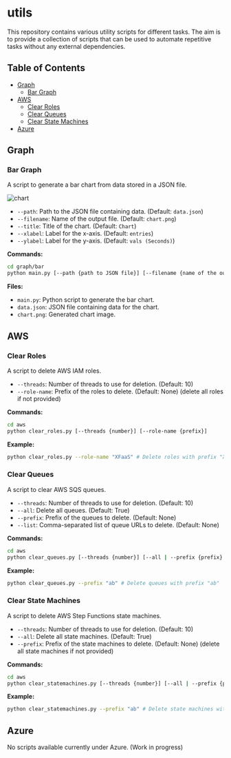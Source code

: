 # utils

This repository contains various utility scripts for different tasks. The aim is to provide a collection of scripts that can be used to automate repetitive tasks without any external dependencies.

## Table of Contents

- [Graph](#graph)
  - [Bar Graph](#bar-graph)
- [AWS](#aws)
  - [Clear Roles](#clear-roles)
  - [Clear Queues](#clear-queues)
  - [Clear State Machines](#clear-state-machines)
- [Azure](#azure)


## Graph

### Bar Graph

A script to generate a bar chart from data stored in a JSON file.

![chart](https://github.com/vaishnav-mk/utils/assets/84540554/663ecae1-2383-41f2-bc97-22b892293b2f)

* `--path`: Path to the JSON file containing data. (Default: `data.json`)
* `--filename`: Name of the output file. (Default: `chart.png`)
* `--title`: Title of the chart. (Default: `Chart`)
* `--xlabel`: Label for the x-axis. (Default: `entries`)
* `--ylabel`: Label for the y-axis. (Default: `vals (Seconds)`)

**Commands:**
```bash
cd graph/bar
python main.py [--path {path to JSON file}] [--filename {name of the output file}] [--title {title of the chart}] [--xlabel {label for x-axis}] [--ylabel {label for y-axis}]
```

**Files:**
- `main.py`: Python script to generate the bar chart.
- `data.json`: JSON file containing data for the chart.
- `chart.png`: Generated chart image.

## AWS

### Clear Roles

A script to delete AWS IAM roles.

* `--threads`: Number of threads to use for deletion. (Default: 10)
* `--role-name`: Prefix of the roles to delete. (Default: None) (delete all roles if not provided)

**Commands:**
```bash
cd aws
python clear_roles.py [--threads {number}] [--role-name {prefix}]
```

**Example:**
```bash
python clear_roles.py --role-name "XFaaS" # Delete roles with prefix "XFaaS"
```

### Clear Queues

A script to clear AWS SQS queues.

* `--threads`: Number of threads to use for deletion. (Default: 10)
* `--all`: Delete all queues. (Default: True)
* `--prefix`: Prefix of the queues to delete. (Default: None)
* `--list`: Comma-separated list of queue URLs to delete. (Default: None)

**Commands:**
```bash
cd aws
python clear_queues.py [--threads {number}] [--all | --prefix {prefix} | --list {comma-separated-queue-names}]
```

**Example:**
```bash
python clear_queues.py --prefix "ab" # Delete queues with prefix "ab"
```

### Clear State Machines

A script to delete AWS Step Functions state machines.

* `--threads`: Number of threads to use for deletion. (Default: 10)
* `--all`: Delete all state machines. (Default: True)
* `--prefix`: Prefix of the state machines to delete. (Default: None) (delete all state machines if not provided)

**Commands:**
```bash
cd aws
python clear_statemachines.py [--threads {number}] [--all | --prefix {prefix}]
```

**Example:**
```bash
python clear_statemachines.py --prefix "ab" # Delete state machines with prefix "ab"
```

## Azure

No scripts available currently under Azure. (Work in progress)
